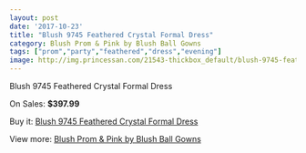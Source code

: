 ```yaml
---
layout: post
date: '2017-10-23'
title: "Blush 9745 Feathered Crystal Formal Dress"
category: Blush Prom & Pink by Blush Ball Gowns
tags: ["prom","party","feathered","dress","evening"]
image: http://img.princessan.com/21543-thickbox_default/blush-9745-feathered-crystal-formal-dress.jpg
---
```

Blush 9745 Feathered Crystal Formal Dress

On Sales: **$397.99**
<a href="https://www.princessan.com/en/9740-blush-9745-feathered-crystal-formal-dress.html"><amp-img layout="responsive" width="600" height="600" src="//img.princessan.com/21543-thickbox_default/blush-9745-feathered-crystal-formal-dress.jpg" alt="Blush 9745 Feathered Crystal Formal Dress 0" /></a>

Buy it: [Blush 9745 Feathered Crystal Formal Dress](https://www.princessan.com/en/9740-blush-9745-feathered-crystal-formal-dress.html "Blush 9745 Feathered Crystal Formal Dress")

View more: [Blush Prom & Pink by Blush Ball Gowns](https://www.princessan.com/en/78- "Blush Prom & Pink by Blush Ball Gowns")